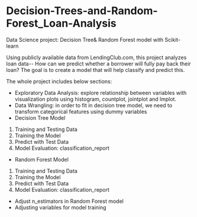 # Decision-Trees-and-Random-Forest_Loan-Analysis
Data Science project: Decision Tree& Random Forest model with Scikit-learn

Using publicly available data from LendingClub.com, this project analyzes loan data-- How can we predict whether a borrower will fully pay back their loan?
The goal is to create a model that will help classify and predict this.

The whole project includes below sections:

- Exploratory Data Analysis: explore relationship between variables with visualization plots using histogram, countplot, jointplot and lmplot.
- Data Wrangling: in order to fit in decision tree model, we need to transform categorical features using dummy variables 
- Decision Tree Model
1. Training and Testing Data
2. Training the Model
3. Predict with Test Data
4. Model Evaluation: classification_report
- Random Forest Model
1. Training and Testing Data
2. Training the Model
3. Predict with Test Data
4. Model Evaluation: classification_report
- Adjust n_estimators in Random Forest model
- Adjusting variables for model training
